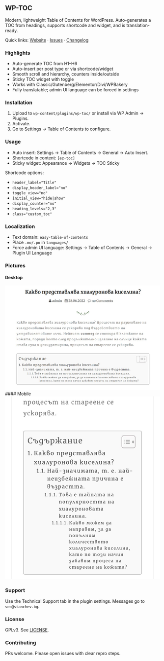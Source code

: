 <h2>WP-TOC</h2>

Modern, lightweight Table of Contents for WordPress. Auto-generates a TOC from headings, supports shortcode and widget, and is translation-ready.

Quick links: [Website](https://stanchev.bg/) · [Issues](https://github.com/stantchev/WP-TOC/issues) · [Changelog](./changelog.txt)

### Highlights
- Auto-generate TOC from H1–H6
- Auto-insert per post type or via shortcode/widget
- Smooth scroll and hierarchy, counters inside/outside
- Sticky TOC widget with toggle
- Works with Classic/Gutenberg/Elementor/Divi/WPBakery
- Fully translatable; admin UI language can be forced in settings

### Installation
1) Upload to `wp-content/plugins/wp-toc/` or install via WP Admin → Plugins.  
2) Activate.  
3) Go to Settings → Table of Contents to configure.

### Usage
- Auto insert: Settings → Table of Contents → General → Auto Insert.  
- Shortcode in content: `[ez-toc]`  
- Sticky widget: Appearance → Widgets → TOC Sticky

Shortcode options:
- `header_label="Title"`  
- `display_header_label="no"`  
- `toggle_view="no"`  
- `initial_view="hide|show"`  
- `display_counter="no"`  
- `heading_levels="2,3"`  
- `class="custom_toc"`

### Localization
- Text domain: `easy-table-of-contents`  
- Place `.mo/.po` in `languages/`  
- Force admin UI language: Settings → Table of Contents → General → Plugin UI Language

### Pictures
#### Desktop
<img src="desktop.jpg" alt="TOC Plugin Screenshot Desktop" width="600">
#### Mobile
<img src="mobile.jpg" alt="TOC Plugin Screenshot Desktop" width="600">

### Support
Use the Technical Support tab in the plugin settings. Messages go to `seo@stanchev.bg`.

### License
GPLv3. See [LICENSE]([https://www.gnu.org/licenses/gpl-2.0.html](https://github.com/stantchev/WP-TOC#GPL-3.0-1-ov-file)).

### Contributing
PRs welcome. Please open issues with clear repro steps.

